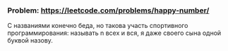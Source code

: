 ### Problem: https://leetcode.com/problems/happy-number/

С названиями конечно беда, но такова участь спортивного программирования: называть n всех и вся, я даже своего сына одной буквой назову.